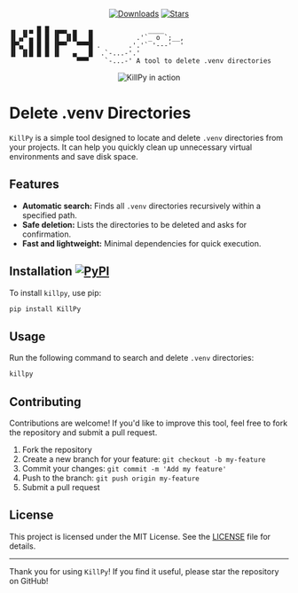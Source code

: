 <div align="center">

[![Downloads](https://static.pepy.tech/personalized-badge/KillPy?period=month&units=international_system&left_color=grey&right_color=blue&left_text=PyPi%20Downloads)](https://pepy.tech/project/KillPy)
[![Stars](https://img.shields.io/github/stars/Tlaloc-Es/KillPy?color=yellow&style=flat)](https://github.com/Tlaloc-Es/KillPy/stargazers)

</div>

```plaintext
▗▖ ▗▖▄ █ █ ▗▄▄▖ ▄   ▄              ____
▐▌▗▞▘▄ █ █ ▐▌ ▐▌█   █           .'`_ o `;__,
▐▛▚▖ █ █ █ ▐▛▀▘  ▀▀▀█ .       .'.'` '---'  '
▐▌ ▐▌█ █ █ ▐▌   ▄   █  .`-...-'.'
                 ▀▀▀    `-...-' A tool to delete .venv directories
```
<div align="center">

![KillPy in action](show.gif)

</div>


# Delete .venv Directories

`KillPy` is a simple tool designed to locate and delete `.venv` directories from your projects. It can help you quickly clean up unnecessary virtual environments and save disk space.

## Features

- **Automatic search:** Finds all `.venv` directories recursively within a specified path.
- **Safe deletion:** Lists the directories to be deleted and asks for confirmation.
- **Fast and lightweight:** Minimal dependencies for quick execution.

## Installation [![PyPI](https://img.shields.io/pypi/v/KillPy.svg)](https://pypi.org/project/KillPy/)

To install `killpy`, use pip:

```bash
pip install KillPy
```

## Usage

Run the following command to search and delete `.venv` directories:

```bash
killpy
```

## Contributing

Contributions are welcome! If you'd like to improve this tool, feel free to fork the repository and submit a pull request.

1. Fork the repository
1. Create a new branch for your feature: `git checkout -b my-feature`
1. Commit your changes: `git commit -m 'Add my feature'`
1. Push to the branch: `git push origin my-feature`
1. Submit a pull request

## License

This project is licensed under the MIT License. See the [LICENSE](LICENSE) file for details.

______________________________________________________________________

Thank you for using `KillPy`! If you find it useful, please star the repository on GitHub!
